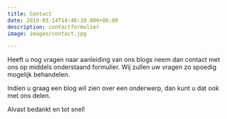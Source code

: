 ```yaml
---
title: Contact
date: 2019-05-14T14:46:10.000+06:00
description: contactformulier
image: images/contact.jpg

---
```

Heeft u nog vragen naar aanleiding van ons blogs neem dan contact met ons op middels onderstaand formulier. Wij zullen uw vragen zo spoedig mogelijk behandelen.

Indien u graag een blog wil zien over een onderwerp, dan kunt u dat ook met ons delen.

Alvast bedankt en tot snel!